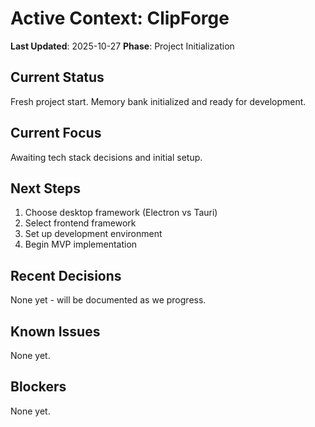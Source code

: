 # Active Context: ClipForge

**Last Updated**: 2025-10-27
**Phase**: Project Initialization

## Current Status

Fresh project start. Memory bank initialized and ready for development.

## Current Focus

Awaiting tech stack decisions and initial setup.

## Next Steps

1. Choose desktop framework (Electron vs Tauri)
2. Select frontend framework
3. Set up development environment
4. Begin MVP implementation

## Recent Decisions

None yet - will be documented as we progress.

## Known Issues

None yet.

## Blockers

None yet.
